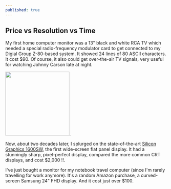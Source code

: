 ```yaml
---
published: true
---
```

## Price vs Resolution vs Time

My first home computer monitor was a 13" black and white RCA TV which needed a special radio-frequency modulator card to get connected to my Digial Group Z-80-based system. It showed 24 lines of 80 ASCII characters. It cost $90.
Of course, it also could get over-the-air TV signals, very useful for watching Johnny Carson late at night.

<img src="https://upload.wikimedia.org/wikipedia/en/5/52/SGI1600sw.jpg" style="width:200px">.

Now, about two decades later, I splurged on the state-of-the-art [Silicon Graphics 1600SW](https://en.wikipedia.org/wiki/SGI_1600SW), the first wide-screen flat panel display. It had a stunningly sharp, pixel-perfect display, compared the more common CRT displays, and cost $2,000 !!.

I've just bought a monitor for my notebook travel computer (since I'm rarely travelling for work anymore). It's a random Amazon purchase, a curved-screen Samsung 24" FHD display. And it cost just over $100.

